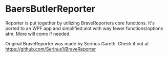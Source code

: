 # BaersButlerReporter

Reporter is put together by utilizing BraveReporters core functions.
It's ported to an WPF app and simplified alot with way fewer functions/options atm. More will come if needed. 

Original BraveReporter was made by Serinus Gareth. Check it out at https://github.com/Serinus1/BraveReporter
